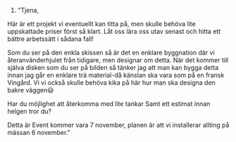 1. "Tjena,

Här är ett projekt vi eventuellt kan titta på, men skulle behöva lite uppskattade priser först så klart. Låt oss lära oss utav senast och hitta ett bättre arbetssätt i sådana fall!

Som du ser på den enkla skissen så är det en enklare byggnation där vi återanvänderhjulet från tidigare, men designar om detta. När det kommer till själva disken som du ser på bilden så tänker jag att man kan bygga detta innan jag går en enklare trä material-då känslan ska vara som på en fransk Vingård. Vi vi också skulle behöva kika på här hur man ska designa den bakre väggen😃

Har du möjlighet att återkomma med lite tankar  Samt ett estimat innan helgen tror du?

Detta är Event kommer vara 7 november, planen är att vi installerar allting på mässan 6 november."

